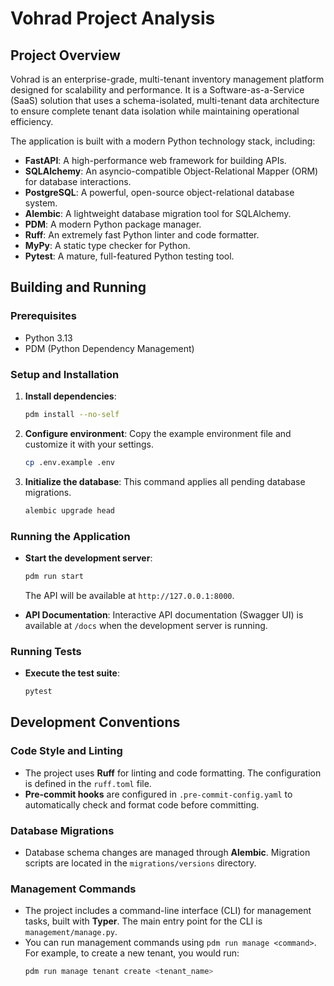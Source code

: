 # Vohrad Project Analysis

## Project Overview

Vohrad is an enterprise-grade, multi-tenant inventory management platform designed for scalability and performance. It is a Software-as-a-Service (SaaS) solution that uses a schema-isolated, multi-tenant data architecture to ensure complete tenant data isolation while maintaining operational efficiency.

The application is built with a modern Python technology stack, including:

*   **FastAPI**: A high-performance web framework for building APIs.
*   **SQLAlchemy**: An asyncio-compatible Object-Relational Mapper (ORM) for database interactions.
*   **PostgreSQL**: A powerful, open-source object-relational database system.
*   **Alembic**: A lightweight database migration tool for SQLAlchemy.
*   **PDM**: A modern Python package manager.
*   **Ruff**: An extremely fast Python linter and code formatter.
*   **MyPy**: A static type checker for Python.
*   **Pytest**: A mature, full-featured Python testing tool.

## Building and Running

### Prerequisites

*   Python 3.13
*   PDM (Python Dependency Management)

### Setup and Installation

1.  **Install dependencies**:
    ```bash
    pdm install --no-self
    ```

2.  **Configure environment**:
    Copy the example environment file and customize it with your settings.
    ```bash
    cp .env.example .env
    ```

3.  **Initialize the database**:
    This command applies all pending database migrations.
    ```bash
    alembic upgrade head
    ```

### Running the Application

*   **Start the development server**:
    ```bash
    pdm run start
    ```
    The API will be available at `http://127.0.0.1:8000`.

*   **API Documentation**:
    Interactive API documentation (Swagger UI) is available at `/docs` when the development server is running.

### Running Tests

*   **Execute the test suite**:
    ```bash
    pytest
    ```

## Development Conventions

### Code Style and Linting

*   The project uses **Ruff** for linting and code formatting. The configuration is defined in the `ruff.toml` file.
*   **Pre-commit hooks** are configured in `.pre-commit-config.yaml` to automatically check and format code before committing.

### Database Migrations

*   Database schema changes are managed through **Alembic**. Migration scripts are located in the `migrations/versions` directory.

### Management Commands

*   The project includes a command-line interface (CLI) for management tasks, built with **Typer**. The main entry point for the CLI is `management/manage.py`.
*   You can run management commands using `pdm run manage <command>`. For example, to create a new tenant, you would run:
    ```bash
    pdm run manage tenant create <tenant_name>
    ```
